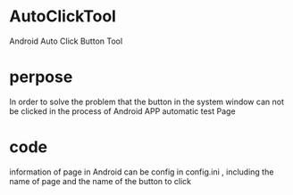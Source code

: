# AutoClickTool
Android Auto Click Button Tool
# perpose
In order to solve the problem that the button in the system window can not be clicked in the process of Android APP automatic test Page
# code
information of page in Android can be config in config.ini , including the name of page and the name of the button to click

